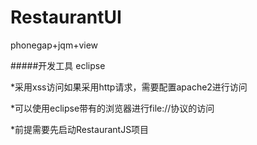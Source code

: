 # RestaurantUI
phonegap+jqm+view

#####开发工具 eclipse

*采用xss访问如果采用http请求，需要配置apache2进行访问

*可以使用eclipse带有的浏览器进行file://协议的访问

*前提需要先启动RestaurantJS项目
